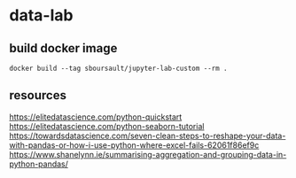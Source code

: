# data-lab

## build docker image

    docker build --tag sboursault/jupyter-lab-custom --rm .

## resources

https://elitedatascience.com/python-quickstart
https://elitedatascience.com/python-seaborn-tutorial
https://towardsdatascience.com/seven-clean-steps-to-reshape-your-data-with-pandas-or-how-i-use-python-where-excel-fails-62061f86ef9c
https://www.shanelynn.ie/summarising-aggregation-and-grouping-data-in-python-pandas/


